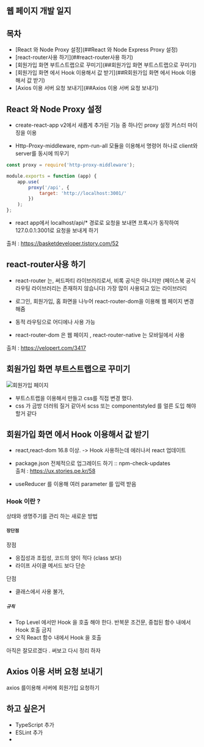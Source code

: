 ## 웹 페이지 개발 일지

## 목차
- [React 와 Node Proxy 설정](##React 와 Node Express Proxy 설정)
- [react-router사용 하기](##react-router사용 하기)
- [회원가입 화면 부트스트랩으로 꾸미기](##회원가입 화면 부트스트랩으로 꾸미기)
- [회원가입 화면 에서 Hook 이용해서 값 받기](##R회원가입 화면 에서 Hook 이용해서 값 받기)
- [Axios 이용 서버 요청 보내기](##Axios 이용 서버 요청 보내기)

## React 와 Node Proxy 설정

- create-react-app v2에서 새롭게 추가된 기능 중 하나인 proxy 설정 커스터 마이징을 이용

- Http-Proxy-middleware, npm-run-all 모듈을 이용해서 명령어 하나로 client와 server를 동시에 띄우기

~~~javascript
const proxy = require('http-proxy-middleware');

module.exports = function (app) {
    app.use(
        proxy('/api', {
            target: 'http://localhost:3001/'
        })
    );
};
~~~
- react app에서 localhost/api/* 경로로 요청을 보내면 프록시가 동작하여 127.0.0.1:3001로 요청을 보내게 하기

출처 : https://basketdeveloper.tistory.com/52

## react-router사용 하기

 - react-router 는, 써드파티 라이브러리로서, 비록 공식은 아니지만 (페이스북 공식 라우팅 라이브러리는 존재하지 않습니다) 가장 많이 사용되고 있는 라이브러리
 
- 로그인, 회원가입, 홈 화면을 나누어 react-router-dom을 이용해 웹 페이지 변경 해줌
 
- 동적 라우팅으로 어디에나 사용 가능

- react-router-dom 은 웹 페이지 , react-router-native 는 모바일에서 사용 


출처 : https://velopert.com/3417

## 회원가입 화면 부트스트랩으로 꾸미기

![회원가입 페이지](https://user-images.githubusercontent.com/39260395/74606564-d56b5b80-5114-11ea-88b2-734ad8cbeb71.png)
- 부트스트랩을 이용해서 만들고 css를 직접 변경 했다.  
- css 가 금방 더러워 질거 같아서 scss 또는 componentstyled 를 얼른 도입 해야 할거 같다 

## 회원가입 화면 에서 Hook 이용해서 값 받기

- react,react-dom 16.8 이상. -> Hook 사용하는데 에러나서 react 업데이트
- package.json 전체적으로 업그레이드 하기 :: npm-check-updates  
출처 : https://ux.stories.pe.kr/58

- useReducer 를 이용해 여러 parameter 를 입력 받음

### Hook 이란 ?
상태와 생명주기를 관리 하는 새로운 방법

#### `장단점`
장점
- 응집성과 조립성, 코드의 양이 적다 (class 보다)
- 라이프 사이클 메서드 보다 단순  

단점
- 클래스에서 사용 불가,  

##### `규칙`
- Top Level 에서만 Hook 을 호출 해야 한다. 반복문 조건문, 중첩된 함수 내에서 Hook 호출 금지  
- 오직 React 함수 내에서 Hook 을 호출


아직은 잘모르겠다 . 써보고 다시 정리 하자  

## Axios 이용 서버 요청 보내기
axios 를이용해 서버에 회원가입 요청하기


## 하고 싶은거
- TypeScript 추가
- ESLint 추가
- 